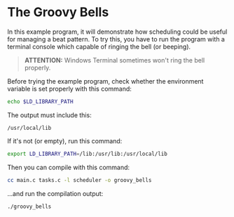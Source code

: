 # The Groovy Bells

In this example program, it will demonstrate how scheduling could be useful for
managing a beat pattern. To try this, you have to run the program with a
terminal console which capable of ringing the bell (or beeping).

> **ATTENTION:** Windows Terminal sometimes won't ring the bell properly.

Before trying the example program, check whether the environment variable is set
properly with this command:

```bash
echo $LD_LIBRARY_PATH
```

The output must include this:

```
/usr/local/lib
```

If it's not (or empty), run this command:

```bash
export LD_LIBRARY_PATH=/lib:/usr/lib:/usr/local/lib
```

Then you can compile with this command:

```bash
cc main.c tasks.c -l scheduler -o groovy_bells
```

...and run the compilation output:

```bash
./groovy_bells
```
